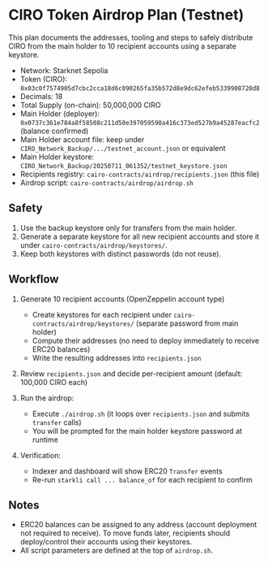 # CIRO Token Airdrop Plan (Testnet)

This plan documents the addresses, tooling and steps to safely distribute CIRO from the main holder to 10 recipient accounts using a separate keystore.

- Network: Starknet Sepolia
- Token (CIRO): `0x03c0f7574905d7cbc2cca18d6c090265fa35b572d8e9dc62efeb5339908720d8`
- Decimals: 18
- Total Supply (on-chain): 50,000,000 CIRO
- Main Holder (deployer): `0x0737c361e784a8f58508c211d50e397059590a416c373ed527b9a45287eacfc2` (balance confirmed)
- Main Holder account file: keep under `CIRO_Network_Backup/.../testnet_account.json` or equivalent
- Main Holder keystore: `CIRO_Network_Backup/20250711_061352/testnet_keystore.json`
- Recipients registry: `cairo-contracts/airdrop/recipients.json` (this file)
- Airdrop script: `cairo-contracts/airdrop/airdrop.sh`

## Safety

1) Use the backup keystore only for transfers from the main holder.
2) Generate a separate keystore for all new recipient accounts and store it under `cairo-contracts/airdrop/keystores/`.
3) Keep both keystores with distinct passwords (do not reuse).

## Workflow

1. Generate 10 recipient accounts (OpenZeppelin account type)
   - Create keystores for each recipient under `cairo-contracts/airdrop/keystores/` (separate password from main holder)
   - Compute their addresses (no need to deploy immediately to receive ERC20 balances)
   - Write the resulting addresses into `recipients.json`

2. Review `recipients.json` and decide per-recipient amount (default: 100,000 CIRO each)

3. Run the airdrop:
   - Execute `./airdrop.sh` (it loops over `recipients.json` and submits `transfer` calls)
   - You will be prompted for the main holder keystore password at runtime

4. Verification:
   - Indexer and dashboard will show ERC20 `Transfer` events
   - Re-run `starkli call ... balance_of` for each recipient to confirm

## Notes

- ERC20 balances can be assigned to any address (account deployment not required to receive). To move funds later, recipients should deploy/control their accounts using their keystores.
- All script parameters are defined at the top of `airdrop.sh`.


